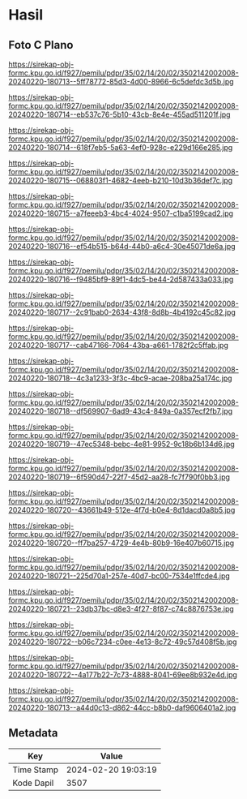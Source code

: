# Hasil

## Foto C Plano

https://sirekap-obj-formc.kpu.go.id/f927/pemilu/pdpr/35/02/14/20/02/3502142002008-20240220-180713--5ff78772-85d3-4d00-8966-6c5defdc3d5b.jpg

https://sirekap-obj-formc.kpu.go.id/f927/pemilu/pdpr/35/02/14/20/02/3502142002008-20240220-180714--eb537c76-5b10-43cb-8e4e-455ad511201f.jpg

https://sirekap-obj-formc.kpu.go.id/f927/pemilu/pdpr/35/02/14/20/02/3502142002008-20240220-180714--618f7eb5-5a63-4ef0-928c-e229d166e285.jpg

https://sirekap-obj-formc.kpu.go.id/f927/pemilu/pdpr/35/02/14/20/02/3502142002008-20240220-180715--068803f1-4682-4eeb-b210-10d3b36def7c.jpg

https://sirekap-obj-formc.kpu.go.id/f927/pemilu/pdpr/35/02/14/20/02/3502142002008-20240220-180715--a7feeeb3-4bc4-4024-9507-c1ba5199cad2.jpg

https://sirekap-obj-formc.kpu.go.id/f927/pemilu/pdpr/35/02/14/20/02/3502142002008-20240220-180716--ef54b515-b64d-44b0-a6c4-30e45071de6a.jpg

https://sirekap-obj-formc.kpu.go.id/f927/pemilu/pdpr/35/02/14/20/02/3502142002008-20240220-180716--f9485bf9-89f1-4dc5-be44-2d587433a033.jpg

https://sirekap-obj-formc.kpu.go.id/f927/pemilu/pdpr/35/02/14/20/02/3502142002008-20240220-180717--2c91bab0-2634-43f8-8d8b-4b4192c45c82.jpg

https://sirekap-obj-formc.kpu.go.id/f927/pemilu/pdpr/35/02/14/20/02/3502142002008-20240220-180717--cab47166-7064-43ba-a661-1782f2c5ffab.jpg

https://sirekap-obj-formc.kpu.go.id/f927/pemilu/pdpr/35/02/14/20/02/3502142002008-20240220-180718--4c3a1233-3f3c-4bc9-acae-208ba25a174c.jpg

https://sirekap-obj-formc.kpu.go.id/f927/pemilu/pdpr/35/02/14/20/02/3502142002008-20240220-180718--df569907-6ad9-43c4-849a-0a357ecf2fb7.jpg

https://sirekap-obj-formc.kpu.go.id/f927/pemilu/pdpr/35/02/14/20/02/3502142002008-20240220-180719--47ec5348-bebc-4e81-9952-9c18b6b134d6.jpg

https://sirekap-obj-formc.kpu.go.id/f927/pemilu/pdpr/35/02/14/20/02/3502142002008-20240220-180719--6f590d47-22f7-45d2-aa28-fc7f790f0bb3.jpg

https://sirekap-obj-formc.kpu.go.id/f927/pemilu/pdpr/35/02/14/20/02/3502142002008-20240220-180720--43661b49-512e-4f7d-b0e4-8d1dacd0a8b5.jpg

https://sirekap-obj-formc.kpu.go.id/f927/pemilu/pdpr/35/02/14/20/02/3502142002008-20240220-180720--ff7ba257-4729-4e4b-80b9-16e407b60715.jpg

https://sirekap-obj-formc.kpu.go.id/f927/pemilu/pdpr/35/02/14/20/02/3502142002008-20240220-180721--225d70a1-257e-40d7-bc00-7534e1ffcde4.jpg

https://sirekap-obj-formc.kpu.go.id/f927/pemilu/pdpr/35/02/14/20/02/3502142002008-20240220-180721--23db37bc-d8e3-4f27-8f87-c74c8876753e.jpg

https://sirekap-obj-formc.kpu.go.id/f927/pemilu/pdpr/35/02/14/20/02/3502142002008-20240220-180722--b06c7234-c0ee-4e13-8c72-49c57d408f5b.jpg

https://sirekap-obj-formc.kpu.go.id/f927/pemilu/pdpr/35/02/14/20/02/3502142002008-20240220-180722--4a177b22-7c73-4888-8041-69ee8b932e4d.jpg

https://sirekap-obj-formc.kpu.go.id/f927/pemilu/pdpr/35/02/14/20/02/3502142002008-20240220-180713--a44d0c13-d862-44cc-b8b0-daf9606401a2.jpg


## Metadata

| Key        | Value               |
| ---------- | ------------------- |
| Time Stamp | 2024-02-20 19:03:19 |
| Kode Dapil | 3507                |



